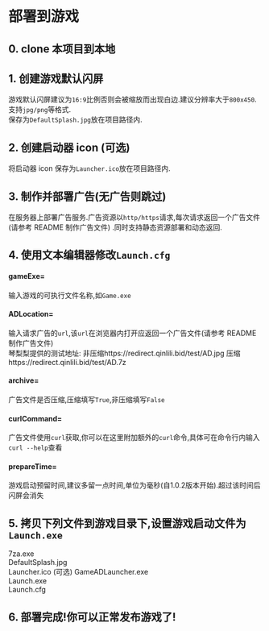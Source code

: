 # 部署到游戏  
## 0. clone 本项目到本地  
## 1. 创建游戏默认闪屏  
游戏默认闪屏建议为`16:9`比例否则会被缩放而出现白边.建议分辨率大于`800x450`.  
支持`jpg/png`等格式.  
保存为`DefaultSplash.jpg`放在项目路径内.  
## 2. 创建启动器 icon (可选)  
将启动器 icon 保存为`Launcher.ico`放在项目路径内.  
## 3. 制作并部署广告(无广告则跳过)  
在服务器上部署广告服务.广告资源以`http/https`请求,每次请求返回一个广告文件(请参考 README 制作广告文件) .同时支持静态资源部署和动态返回.    
## 4. 使用文本编辑器修改`Launch.cfg`  
#### gameExe=  
输入游戏的可执行文件名称,如`Game.exe`  
#### ADLocation=  
输入请求广告的`url`,该`url`在浏览器内打开应返回一个广告文件(请参考 README 制作广告文件)  
琴梨梨提供的测试地址:
非压缩https://redirect.qinlili.bid/test/AD.jpg
压缩https://redirect.qinlili.bid/test/AD.7z
#### archive=  
广告文件是否压缩,压缩填写`True`,非压缩填写`False`  
#### curlCommand=  
广告文件使用`curl`获取,你可以在这里附加额外的`curl`命令,具体可在命令行内输入`curl --help`查看    
#### prepareTime=  
游戏启动预留时间,建议多留一点时间,单位为毫秒(自1.0.2版本开始).超过该时间后闪屏会消失
## 5. 拷贝下列文件到游戏目录下,设置游戏启动文件为`Launch.exe`  
7za.exe  
DefaultSplash.jpg  
Launcher.ico  (可选)
GameADLauncher.exe  
Launch.exe  
Launch.cfg  
## 6. 部署完成!你可以正常发布游戏了!  

